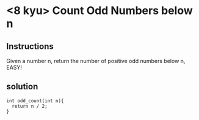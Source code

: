 # <8 kyu> Count Odd Numbers below n

## Instructions

Given a number n, return the number of positive odd numbers below n, EASY!

## solution

```
int odd_count(int n){
  return n / 2;
}
```
